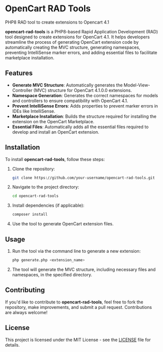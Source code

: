 # OpenCart RAD Tools
PHP8 RAD  tool  to create extensions to Opencart 4.1

**opencart-rad-tools** is a PHP8-based Rapid Application Development (RAD) tool designed to create extensions for OpenCart 4.1. It helps developers streamline the process of generating OpenCart extension code by automatically creating the MVC structure, generating namespaces, preventing IntelliSense marker errors, and adding essential files to facilitate marketplace installation.

## Features

- **Generate MVC Structure**: Automatically generates the Model-View-Controller (MVC) structure for OpenCart 4.1.0.0 extensions.
- **Namespace Generation**: Generates the correct namespaces for models and controllers to ensure compatibility with OpenCart 4.1.
- **Prevent IntelliSense Errors**: Adds properties to prevent marker errors in IDEs like IntelliSense.
- **Marketplace Installation**: Builds the structure required for installing the extension on the OpenCart Marketplace.
- **Essential Files**: Automatically adds all the essential files required to develop and install an OpenCart extension.

## Installation

To install **opencart-rad-tools**, follow these steps:

1. Clone the repository:

    ```bash
    git clone https://github.com/your-username/opencart-rad-tools.git
    ```

2. Navigate to the project directory:

    ```bash
    cd opencart-rad-tools
    ```

3. Install dependencies (if applicable):

    ```bash
    composer install
    ```

4. Use the tool to generate OpenCart extension files.

## Usage

1. Run the tool via the command line to generate a new extension:

    ```bash
    php generate.php <extension_name>
    ```

2. The tool will generate the MVC structure, including necessary files and namespaces, in the specified directory.

## Contributing

If you'd like to contribute to **opencart-rad-tools**, feel free to fork the repository, make improvements, and submit a pull request. Contributions are always welcome!

## License

This project is licensed under the MIT License - see the [LICENSE](LICENSE) file for details.

